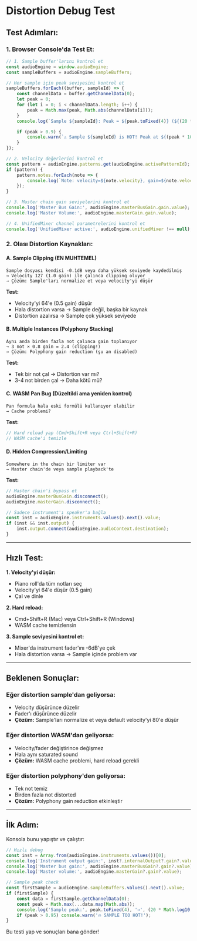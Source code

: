 # Distortion Debug Test

## Test Adımları:

### 1. Browser Console'da Test Et:

```javascript
// 1. Sample buffer'larını kontrol et
const audioEngine = window.audioEngine;
const sampleBuffers = audioEngine.sampleBuffers;

// Her sample için peak seviyesini kontrol et
sampleBuffers.forEach((buffer, sampleId) => {
    const channelData = buffer.getChannelData(0);
    let peak = 0;
    for (let i = 0; i < channelData.length; i++) {
        peak = Math.max(peak, Math.abs(channelData[i]));
    }
    console.log(`Sample ${sampleId}: Peak = ${peak.toFixed(4)} (${(20 * Math.log10(peak)).toFixed(2)} dB)`);

    if (peak > 0.9) {
        console.warn(`⚠️ Sample ${sampleId} is HOT! Peak at ${(peak * 100).toFixed(1)}%`);
    }
});

// 2. Velocity değerlerini kontrol et
const pattern = audioEngine.patterns.get(audioEngine.activePatternId);
if (pattern) {
    pattern.notes.forEach(note => {
        console.log(`Note: velocity=${note.velocity}, gain=${note.velocity/127}`);
    });
}

// 3. Master chain gain seviyelerini kontrol et
console.log('Master Bus Gain:', audioEngine.masterBusGain.gain.value);
console.log('Master Volume:', audioEngine.masterGain.gain.value);

// 4. UnifiedMixer channel parametrelerini kontrol et
console.log('UnifiedMixer active:', audioEngine.unifiedMixer !== null);
```

### 2. Olası Distortion Kaynakları:

#### A. Sample Clipping (EN MUHTEMEL)
```
Sample dosyası kendisi -0.1dB veya daha yüksek seviyede kaydedilmiş
→ Velocity 127 (1.0 gain) ile çalınca clipping oluyor
→ Çözüm: Sample'ları normalize et veya velocity'yi düşür
```

**Test:**
- Velocity'yi 64'e (0.5 gain) düşür
- Hala distortion varsa → Sample değil, başka bir kaynak
- Distortion azalırsa → Sample çok yüksek seviyede

#### B. Multiple Instances (Polyphony Stacking)
```
Aynı anda birden fazla not çalınca gain toplanıyor
→ 3 not × 0.8 gain = 2.4 (clipping!)
→ Çözüm: Polyphony gain reduction (şu an disabled)
```

**Test:**
- Tek bir not çal → Distortion var mı?
- 3-4 not birden çal → Daha kötü mü?

#### C. WASM Pan Bug (Düzeltildi ama yeniden kontrol)
```
Pan formula hala eski formülü kullanıyor olabilir
→ Cache problemi?
```

**Test:**
```javascript
// Hard reload yap (Cmd+Shift+R veya Ctrl+Shift+R)
// WASM cache'i temizle
```

#### D. Hidden Compression/Limiting
```
Somewhere in the chain bir limiter var
→ Master chain'de veya sample playback'te
```

**Test:**
```javascript
// Master chain'i bypass et
audioEngine.masterBusGain.disconnect();
audioEngine.masterGain.disconnect();

// Sadece instrument'ı speaker'a bağla
const inst = audioEngine.instruments.values().next().value;
if (inst && inst.output) {
    inst.output.connect(audioEngine.audioContext.destination);
}
```

---

## Hızlı Test:

**1. Velocity'yi düşür:**
- Piano roll'da tüm notları seç
- Velocity'yi 64'e düşür (0.5 gain)
- Çal ve dinle

**2. Hard reload:**
- Cmd+Shift+R (Mac) veya Ctrl+Shift+R (Windows)
- WASM cache temizlensin

**3. Sample seviyesini kontrol et:**
- Mixer'da instrument fader'ını -6dB'ye çek
- Hala distortion varsa → Sample içinde problem var

---

## Beklenen Sonuçlar:

### Eğer distortion sample'dan geliyorsa:
- Velocity düşürünce düzelir
- Fader'ı düşürünce düzelir
- **Çözüm:** Sample'ları normalize et veya default velocity'yi 80'e düşür

### Eğer distortion WASM'dan geliyorsa:
- Velocity/fader değiştirince değişmez
- Hala aynı saturated sound
- **Çözüm:** WASM cache problemi, hard reload gerekli

### Eğer distortion polyphony'den geliyorsa:
- Tek not temiz
- Birden fazla not distorted
- **Çözüm:** Polyphony gain reduction etkinleştir

---

## İlk Adım:

Konsola bunu yapıştır ve çalıştır:

```javascript
// Hızlı debug
const inst = Array.from(audioEngine.instruments.values())[0];
console.log('Instrument output gain:', inst?.internalOutput?.gain?.value);
console.log('Master bus gain:', audioEngine.masterBusGain?.gain?.value);
console.log('Master volume:', audioEngine.masterGain?.gain?.value);

// Sample peak check
const firstSample = audioEngine.sampleBuffers.values().next().value;
if (firstSample) {
    const data = firstSample.getChannelData(0);
    const peak = Math.max(...data.map(Math.abs));
    console.log('Sample peak:', peak.toFixed(4), '→', (20 * Math.log10(peak)).toFixed(2), 'dB');
    if (peak > 0.95) console.warn('🔥 SAMPLE TOO HOT!');
}
```

Bu testi yap ve sonuçları bana gönder!
